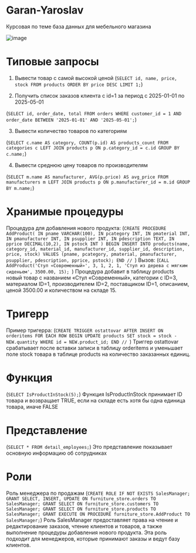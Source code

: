 # Garan-Yaroslav
Курсовая по теме база данных для мебельного магазина

![image](https://github.com/user-attachments/assets/172d6a06-4aff-4f03-b7c3-b7f31838b06c)

# Типовые запросы
1. Вывести товар с самой высокой ценой
(```SELECT id, name, price, stock
FROM products
ORDER BY price DESC
LIMIT 1;```)

2. Получить список заказов клиента с id=1 за период с 2025-01-01 по 2025-05-01

(```SELECT id, order_date, total
FROM orders
WHERE customer_id = 1
AND order_date BETWEEN '2025-01-01' AND '2025-05-01';```)

3. Вывести количество товаров по категориям

(```SELECT c.name AS category, COUNT(p.id) AS products_count
FROM categories c
LEFT JOIN products p ON p.category_id = c.id
GROUP BY c.name;```)

4. Вывести среднюю цену товаров по производителям

(```SELECT m.name AS manufacturer, AVG(p.price) AS avg_price
FROM manufacturers m
LEFT JOIN products p ON p.manufacturer_id = m.id
GROUP BY m.name;```)

# Хранимые процедуры
Процедура для добавления нового продукта:
(```CREATE PROCEDURE AddProduct(
    IN pname VARCHAR(100),
    IN pcategory INT,
    IN pmaterial INT,
    IN pmanufacturer INT,
    IN psupplier INT,
    IN pdescription TEXT,
    IN pprice DECIMAL(10,2),
    IN pstock INT
)
BEGIN
    INSERT INTO products(name, category_id, material_id, manufacturer_id, supplier_id, description, price, stock)
    VALUES (pname, pcategory, pmaterial, pmanufacturer, psupplier, pdescription, pprice, pstock);
END // ```)
Вызов:
(```CALL AddProduct('Стул «Современный»', 3, 1, 2, 1, 'Стул из дерева с мягким сиденьем', 3500.00, 15); ```)
Процедура добавит в таблицу products новый товар с названием «Стул «Современный», категории с ID=3, материалом ID=1, производителем ID=2, поставщиком ID=1, описанием, ценой 3500.00 и количеством на складе 15.


# Тригерр

Пример тригерра:
(```CREATE TRIGGER ostattovar
AFTER INSERT ON orderitems
FOR EACH ROW
BEGIN
    UPDATE products
    SET stock = stock - NEW.quantity
    WHERE id = NEW.product_id;
END // ```)
Триггер ostattovar срабатывает после вставки записи в таблицу orderitems и уменьшает поле stock товара в таблице products на количество заказанных единиц.

# Функция

(```SELECT IsProductInStock(5);```)
Функция IsProductInStock принимает ID товара и возвращает TRUE, если на складе есть хотя бы одна единица товара, иначе FALSE

# Представление 
(```SELECT * FROM detail_employees;```)
Это представление показывает основную информацию об сотрудниках

# Роли
Роль менеджера по продажам
(```CREATE ROLE IF NOT EXISTS SalesManager;
GRANT SELECT, INSERT, UPDATE ON furniture_store.orders TO SalesManager;
GRANT SELECT ON furniture_store.customers TO SalesManager;
GRANT SELECT ON furniture_store.products TO SalesManager;
GRANT EXECUTE ON PROCEDURE furniture_store.AddProduct TO SalesManager;```)
Роль SalesManager предоставляет права на чтение и редактирование заказов, чтение клиентов и товаров, а также выполнение процедуры добавления нового продукта. Эта роль подходит для менеджеров, которые принимают заказы и ведут базу клиентов.

